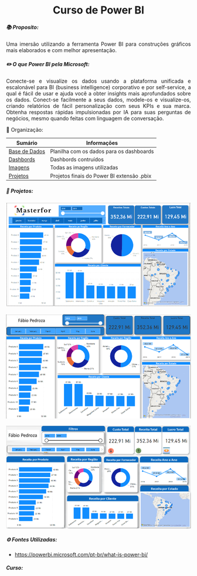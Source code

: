 <h1 align="center"> Curso de Power BI </h1>

<h5 align="left"> 📚 Proposito: </h5>

<p align="justify">Uma imersão utilizando a ferramenta Power BI para construções gráficos mais elaborados e com melhor apresentação.</p>

<h5 align="left">  ✏️ O que Power BI pela Microsoft:  </h5>

<p align="justify"> 	Conecte-se e visualize os dados usando a plataforma unificada e escalonável para BI (business intelligence) corporativo e por self-service, a qual é fácil de usar e ajuda você a obter insights mais aprofundados sobre os dados.
Conect-se facilmente a seus dados, modele-os e visualize-os, criando relatórios de fácil personalização com seus KPIs e sua marca. Obtenha respostas rápidas impulsionadas por IA para suas perguntas de negócios, mesmo quando feitas com linguagem de conversação.</p>

📂 Organização:

| Sumário                                                      | Informações                                |
| ------------------------------------------------------------ | ------------------------------------------ |
| [Base   de Dados](https://github.com/fabiopedroza/Projeto_PowerBI_Vendas01/tree/master/Dados) | Planilha com os dados para os dashboards   |
| [Dashbords](https://github.com/fabiopedroza/Projeto_PowerBI_Vendas01/tree/master/Dashboard) | Dashbords contruídos                       |
| [Imagens](https://github.com/fabiopedroza/Projeto_PowerBI_Vendas01/tree/master/Imagens) | Todas as imagens utilizadas                |
| [Projetos](https://github.com/fabiopedroza/Projeto_PowerBI_Vendas01/tree/master/Projeto) | Projetos finais do Power BI extensão .pbix |

<h5 align="left"> 📱 Projetos: </h5>

![Imagem0](https://github.com/fabiopedroza/Projeto_PowerBI_Vendas01/blob/master/Dashboard/Vendas.png)
<br />
<br />
![Imagem1](https://github.com/fabiopedroza/Projeto_PowerBI_Vendas01/blob/master/Dashboard/VendasF01.png)
<br />
<br />
![Imagem2](https://github.com/fabiopedroza/Projeto_PowerBI_Vendas01/blob/master/Dashboard/VendasF02.png)
<br />

<h5 align="left"> ⚙️ Fontes Utilizadas: </h5>

- https://powerbi.microsoft.com/pt-br/what-is-power-bi/ 

<h5 ajusted="left" > Curso: </h5>

